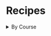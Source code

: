 # Recipes

<details>
    <summary>
        By Course
    </summary>

    ## Condiments

    - [Perserved Lemons](Condiments/preserved_lemons.md)
</details>
